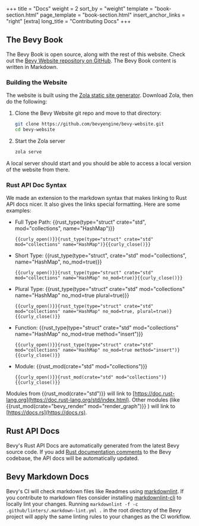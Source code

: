 +++
title = "Docs"
weight = 2
sort_by = "weight"
template = "book-section.html"
page_template = "book-section.html"
insert_anchor_links = "right"
[extra]
long_title = "Contributing Docs"
+++

## The Bevy Book

The Bevy Book is open source, along with the rest of this website. Check out the [Bevy Website repository on GitHub](https://github.com/bevyengine/bevy-website). The Bevy Book content is written in Markdown.

### Building the Website

The website is built using the [Zola static site generator](https://www.getzola.org/). Download Zola, then do the following:

1. Clone the Bevy Website git repo and move to that directory:
    ```sh
    git clone https://github.com/bevyengine/bevy-website.git
    cd bevy-website
    ```
2. Start the Zola server
    ```sh
    zola serve
    ```

A local server should start and you should be able to access a local version of the website from there.

### Rust API Doc Syntax

We made an extension to the markdown syntax that makes linking to Rust API docs nicer. It also gives the links special formatting. Here are some examples:

* Full Type Path: {{rust_type(type="struct" crate="std", mod="collections", name="HashMap")}}

    ```{{curly_open()}}{rust_type(type="struct" crate="std" mod="collections" name="HashMap")}{{curly_close()}}```
* Short Type: {{rust_type(type="struct", crate="std" mod="collections", name="HashMap", no_mod=true)}}

    ```{{curly_open()}}{rust_type(type="struct" crate="std" mod="collections" name="HashMap" no_mod=true)}{{curly_close()}}```
* Plural Type: {{rust_type(type="struct" crate="std" mod="collections" name="HashMap" no_mod=true plural=true)}}

    ```{{curly_open()}}{rust_type(type="struct" crate="std" mod="collections" name="HashMap" no_mod=true, plural=true)}{{curly_close()}}```
* Function: {{rust_type(type="struct" crate="std" mod="collections" name="HashMap" no_mod=true method="insert")}}

    ```{{curly_open()}}{rust_type(type="struct" crate="std" mod="collections" name="HashMap" no_mod=true method="insert")}{{curly_close()}}```
* Module: {{rust_mod(crate="std" mod="collections")}}

    ```{{curly_open()}}{rust_mod(crate="std" mod="collections")}{{curly_close()}}```

Modules from {{rust_mod(crate="std")}} will link to [https://doc.rust-lang.org](https://doc.rust-lang.org/std/index.html). Other modules (like {{rust_mod(crate="bevy_render" mod="render_graph")}} ) will link to [https://docs.rs](https://docs.rs).

## Rust API Docs

Bevy's Rust API Docs are automatically generated from the latest Bevy source code. If you add [Rust documentation comments](https://doc.rust-lang.org/book/ch14-02-publishing-to-crates-io.html#making-useful-documentation-comments) to the Bevy codebase, the API docs will be automatically updated.

## Bevy Markdown Docs

Bevy's CI will check markdown files like Readmes using [markdownlint](https://github.com/DavidAnson/markdownlint). If you contribute to markdown files consider installing [markdownlint-cli](https://github.com/igorshubovych/markdownlint-cli) to locally lint your changes. Running `markdownlint -f -c .github/linters/.markdown-lint.yml .` in the root directory of the Bevy project will apply the same linting rules to your changes as the CI workflow.
